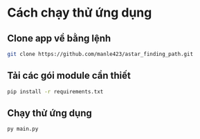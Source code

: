 # Cách chạy thử ứng dụng

## Clone app về bằng lệnh
```bash
git clone https://github.com/manle423/astar_finding_path.git
```

## Tải các gói module cần thiết
```bash
pip install -r requirements.txt
```

## Chạy thử ứng dụng
```bash
py main.py
```

